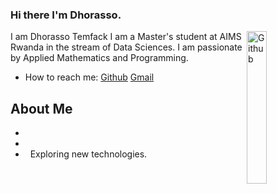 
### Hi there I'm Dhorasso.
<img width="25%" align="right" alt="Github"
src="https://user-images.githubusercontent.com/48678280/88862734-4903af80-d201-11ea-968
b-9c939d88a37c.gif" />
I am Dhorasso Temfack I am a Master's student at AIMS Rwanda in the stream of Data Sciences. I am passionate by Applied Mathematics and Programming.
- How to reach me: [Github](https://www.github.com/) [Gmail](dhorasso.nguefack@aims.ac.rw)
<img src="https://komarev.com/ghpvc/?username=gpy1234&style=flat-square&color=blue"
alt=""/>
## About Me
- &nbsp;
- &nbsp;
- &nbsp; Exploring new technologies.
<!--
